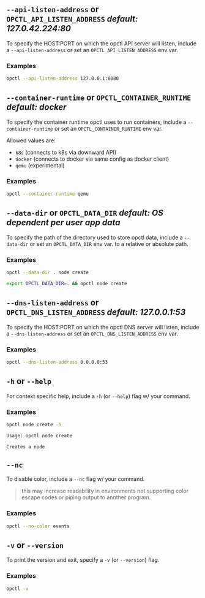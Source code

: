 ## `--api-listen-address` or `OPCTL_API_LISTEN_ADDRESS` *default: 127.0.42.224:80*
To specify the HOST:PORT on which the opctl API server will listen, include a `--api-listen-address` or set an `OPCTL_API_LISTEN_ADDRESS` env var.

### Examples
```sh
opctl --api-listen-address 127.0.0.1:8080
```

## `--container-runtime` or `OPCTL_CONTAINER_RUNTIME` *default: docker*
To specify the container runtime opctl uses to run containers, include a `--container-runtime` or set an `OPCTL_CONTAINER_RUNTIME` env var.

Allowed values are:
- `k8s` (connects to k8s via downward API)
- `docker` (connects to docker via same config as docker client)
- `qemu` (experimental)

### Examples
```sh
opctl --container-runtime qemu
```

## `--data-dir` or `OPCTL_DATA_DIR` *default: OS dependent per user app data*
To specify the path of the directory used to store opctl data, include a `--data-dir` or set an `OPCTL_DATA_DIR` env var.
to a relative or absolute path. 

### Examples
```sh
opctl --data-dir . node create
```

```sh
export OPCTL_DATA_DIR=. && opctl node create
```

## `--dns-listen-address` or `OPCTL_DNS_LISTEN_ADDRESS` *default: 127.0.0.1:53*
To specify the HOST:PORT on which the opctl DNS server will listen, include a `--dns-listen-address` or set an `OPCTL_DNS_LISTEN_ADDRESS` env var.

### Examples
```sh
opctl --dns-listen-address 0.0.0.0:53
```

## `-h` or `--help`
For context specific help, include a `-h` (or `--help`) flag w/ your command.

### Examples
```sh
opctl node create -h

Usage: opctl node create

Creates a node
```

## `--nc`
To disable color, include a `--nc` flag w/ your command.
> this may increase readability in environments not supporting color escape codes or piping output to another program.

### Examples
```sh
opctl --no-color events
```

## `-v` or `--version`
To print the version and exit, specify a `-v` (or `--version`) flag.

### Examples
```sh
opctl -v
```